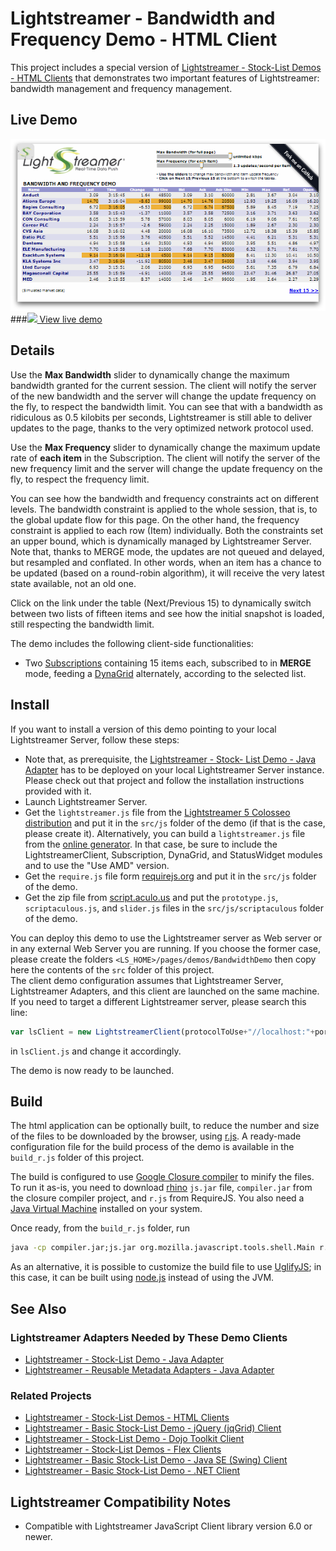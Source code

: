 # Lightstreamer - Bandwidth and Frequency Demo - HTML Client

This project includes a special version of [Lightstreamer - Stock-List Demos - HTML Clients](https://github.com/Weswit/Lightstreamer-example-StockList-client-javascript) that demonstrates two important features of Lightstreamer: bandwidth management and frequency management.<br>

<!-- START DESCRIPTION lightstreamer-example-stocklist-client-javascript-bandwidth-and-frequency-demo---html-client -->

## Live Demo

[![Demo ScreenShot](screen_bandwidth_large.png)](http://demos.lightstreamer.com/BandwidthDemo)<br>
###[![](http://demos.lightstreamer.com/site/img/play.png) View live demo](http://demos.lightstreamer.com/BandwidthDemo)<br>

## Details

Use the <b>Max Bandwidth</b> slider to dynamically change the maximum bandwidth granted for the current session. The client will notify the server of the new bandwidth and the server will change the update frequency on the fly, to respect the bandwidth limit.
You can see that with a bandwidth as ridiculous as 0.5 kilobits per seconds, Lightstreamer is still able to deliver updates to the page, thanks to the very optimized network protocol used.<br>

Use the <b>Max Frequency</b> slider to dynamically change the maximum update rate of <b>each item</b> in the Subscription. The client will notify the server of the new frequency limit and the server will change the update frequency on the fly, to respect the frequency limit.<br>

You can see how the bandwidth and frequency constraints act on different levels. The bandwidth constraint is applied to the whole session, that is, to the global update flow for this page. On the other hand, the frequency constraint is applied to each row (Item) individually. Both the constraints set an upper bound, which is dynamically managed by Lightstreamer Server.
Note that, thanks to MERGE mode, the updates are not queued and delayed, but resampled and conflated. In other words, when an item has a chance to be updated (based on a round-robin algorithm), it will receive the very latest state available, not an old one.<br>

Click on the link under the table (Next/Previous 15) to dynamically switch between two lists of fifteen items and see how the initial snapshot is loaded, still respecting the bandwidth limit.

The demo includes the following client-side functionalities:
* Two [Subscriptions](http://www.lightstreamer.com/docs/client_javascript_uni_api/Subscription.html) containing 15 items each, subscribed to in <b>MERGE</b> mode, feeding a [DynaGrid](http://www.lightstreamer.com/docs/client_javascript_uni_api/DynaGrid.html) alternately, according to the selected list.

<!-- END DESCRIPTION lightstreamer-example-stocklist-client-javascript-bandwidth-and-frequency-demo---html-client -->

## Install

If you want to install a version of this demo pointing to your local Lightstreamer Server, follow these steps:

* Note that, as prerequisite, the [Lightstreamer - Stock- List Demo - Java Adapter](https://github.com/Weswit/Lightstreamer-example-Stocklist-adapter-java) has to be deployed on your local Lightstreamer Server instance. Please check out that project and follow the installation instructions provided with it.
* Launch Lightstreamer Server.
* Get the `lightstreamer.js` file from the [Lightstreamer 5 Colosseo distribution](http://www.lightstreamer.com/download) and put it in the `src/js` folder of the demo (if that is the case, please create it). Alternatively, you can build a `lightstreamer.js` file from the 
  [online generator](http://www.lightstreamer.com/latest/Lightstreamer_Allegro-Presto-Vivace_5_1_Colosseo/Lightstreamer/DOCS-SDKs/sdk_client_javascript/tools/generator.html).
  In that case, be sure to include the LightstreamerClient, Subscription, DynaGrid, and StatusWidget modules and to use the "Use AMD" version.
* Get the `require.js` file form [requirejs.org](http://requirejs.org/docs/download.html) and put it in the `src/js` folder of the demo.
* Get the zip file from [script.aculo.us](http://script.aculo.us/downloads) and put the `prototype.js`, `scriptaculous.js`, and `slider.js` files in the `src/js/scriptaculous` folder of the demo.

You can deploy this demo to use the Lightstreamer server as Web server or in any external Web Server you are running. 
If you choose the former case, please create the folders `<LS_HOME>/pages/demos/BandwidthDemo` then copy here the contents of the `src` folder of this project.<br>
The client demo configuration assumes that Lightstreamer Server, Lightstreamer Adapters, and this client are launched on the same machine. If you need to target a different Lightstreamer server, please search this line:
```js
var lsClient = new LightstreamerClient(protocolToUse+"//localhost:"+portToUse,"DEMO");
```
in `lsClient.js` and change it accordingly.<br>

The demo is now ready to be launched.

## Build

The html application can be optionally built, to reduce the number and size of the files to be downloaded by the browser, using [r.js](http://requirejs.org/docs/optimization.html). A ready-made configuration file for the build process of the demo is available in the `build_r.js` folder of this project.

The build is configured to use [Google Closure compiler](https://code.google.com/p/closure-compiler/) to minify the files. To run it as-is, you need to download [rhino](https://developer.mozilla.org/en-US/docs/Rhino) `js.jar` file, `compiler.jar` from the closure compiler project, and `r.js` from RequireJS. You also need a [Java Virtual Machine](https://www.java.com/en/download/) installed on your system.

Once ready, from the `build_r.js` folder, run

```cmd
java -cp compiler.jar;js.jar org.mozilla.javascript.tools.shell.Main r.js -o app.build.js
```

As an alternative, it is possible to customize the build file to use [UglifyJS](https://github.com/mishoo/UglifyJS2); in this case, it can be built using [node.js](http://nodejs.org/) instead of using the JVM.

## See Also

### Lightstreamer Adapters Needed by These Demo Clients
<!-- START RELATED_ENTRIES -->

* [Lightstreamer - Stock-List Demo - Java Adapter](https://github.com/Weswit/Lightstreamer-example-Stocklist-adapter-java)
* [Lightstreamer - Reusable Metadata Adapters - Java Adapter](https://github.com/Weswit/Lightstreamer-example-ReusableMetadata-adapter-java)

<!-- END RELATED_ENTRIES -->

### Related Projects

* [Lightstreamer - Stock-List Demos - HTML Clients](https://github.com/Weswit/Lightstreamer-example-StockList-client-javascript)
* [Lightstreamer - Basic Stock-List Demo - jQuery (jqGrid) Client](https://github.com/Weswit/Lightstreamer-example-StockList-client-jquery)
* [Lightstreamer - Stock-List Demo - Dojo Toolkit Client](https://github.com/Weswit/Lightstreamer-example-StockList-client-dojo)
* [Lightstreamer - Stock-List Demos - Flex Clients](https://github.com/Weswit/Lightstreamer-example-StockList-client-flex)
* [Lightstreamer - Basic Stock-List Demo - Java SE (Swing) Client](https://github.com/Weswit/Lightstreamer-example-StockList-client-java)
* [Lightstreamer - Basic Stock-List Demo - .NET Client](https://github.com/Weswit/Lightstreamer-example-StockList-client-dotnet)

## Lightstreamer Compatibility Notes

* Compatible with Lightstreamer JavaScript Client library version 6.0 or newer.
